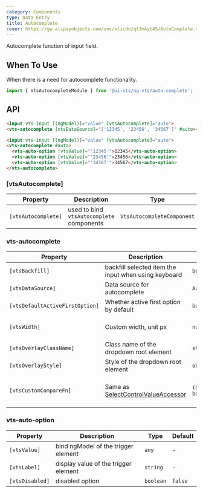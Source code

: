 ```yaml
---
category: Components
type: Data Entry
title: Autocomplete
cover: https://gw.alipayobjects.com/zos/alicdn/qtJm4yt45/AutoComplete.svg
---
```


Autocomplete function of input field.

## When To Use

When there is a need for autocomplete functionality.

```ts
import { VtsAutocompleteModule } from '@ui-vts/ng-vts/auto-complete';
```

## API

```html
<input vts-input [(ngModel)]="value" [vtsAutocomplete]="auto">
<vts-autocomplete [vtsDataSource]="['12345', '23456', '34567']" #auto></vts-autocomplete>
```

```html
<input vts-input [(ngModel)]="value" [vtsAutocomplete]="auto">
<vts-autocomplete #auto>
  <vts-auto-option [vtsValue]="'12345'">12345</vts-auto-option>
  <vts-auto-option [vtsValue]="'23456'">23456</vts-auto-option>
  <vts-auto-option [vtsValue]="'34567'">34567</vts-auto-option>
</vts-autocomplete>
```

### [vtsAutocomplete]

| Property | Description | Type | Default |
| --- | --- | --- | --- |
| `[vtsAutocomplete]` | used to bind `vtsAutocomplete` components | `VtsAutocompleteComponent` | - |

### vts-autocomplete

| Property | Description | Type | Default |
| --- | --- | --- | --- |
| `[vtsBackfill]` | backfill selected item the input when using keyboard | `boolean` | `false` |
| `[vtsDataSource]` | Data source for autocomplete | `AutocompleteDataSource` | - |
| `[vtsDefaultActiveFirstOption]` | Whether active first option by default | `boolean` | `true` |
| `[vtsWidth]` | Custom width, unit px | `number` | trigger element width |
| `[vtsOverlayClassName]` | Class name of the dropdown root element | `string` | - |
| `[vtsOverlayStyle]` | Style of the dropdown root element | `object` | - |
| `[vtsCustomCompareFn]` | Same as [SelectControlValueAccessor](https://angular.io/api/forms/SelectControlValueAccessor#caveat-option-selection) | `(o1: any, o2: any) => boolean` | `(o1: any, o2: any) => o1===o2` |

### vts-auto-option

| Property | Description | Type | Default |
| --- | --- | --- | --- |
| `[vtsValue]` | bind ngModel of the trigger element  | `any` | - |
| `[vtsLabel]` | display value of the trigger element  | `string` | - |
| `[vtsDisabled]` | disabled option | `boolean` | `false` |